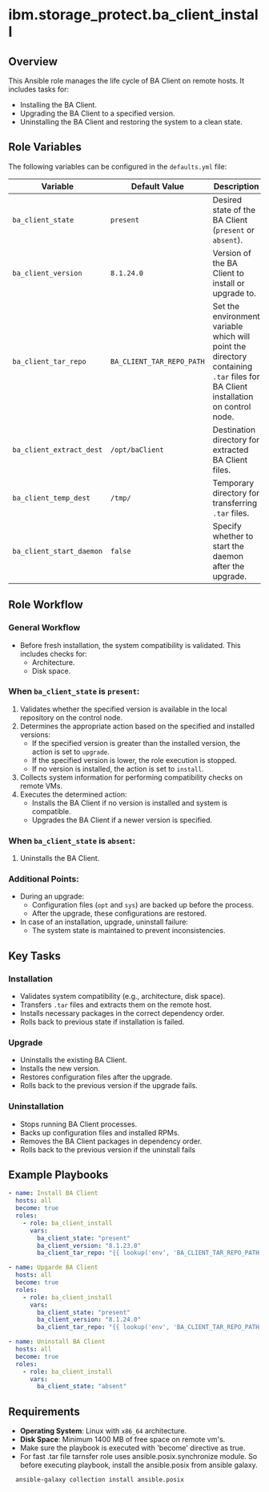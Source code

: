 # ibm.storage_protect.ba_client_install

## Overview
This Ansible role manages the life cycle of BA Client on remote hosts. It includes tasks for:
- Installing the BA Client.
- Upgrading the BA Client to a specified version.
- Uninstalling the BA Client and restoring the system to a clean state.

## Role Variables
The following variables can be configured in the `defaults.yml` file:

| Variable                | Default Value             | Description                                                                                                                     |
|-------------------------|---------------------------|---------------------------------------------------------------------------------------------------------------------------------|
| `ba_client_state`       | `present`                 | Desired state of the BA Client (`present` or `absent`).                                                                         |
| `ba_client_version`     | `8.1.24.0`                | Version of the BA Client to install or upgrade to.                                                                              |
| `ba_client_tar_repo`    | `BA_CLIENT_TAR_REPO_PATH` | Set the environment variable which will point the directory containing `.tar` files for BA Client installation on control node. |
| `ba_client_extract_dest`| `/opt/baClient`           | Destination directory for extracted BA Client files.                                                                            |
| `ba_client_temp_dest`   | `/tmp/`                   | Temporary directory for transferring `.tar` files.                                                                              |
| `ba_client_start_daemon`   | `false`                   | Specify whether to start the daemon after the upgrade.                                                                          |

## Role Workflow
### General Workflow
- Before fresh installation, the system compatibility is validated. This includes checks for:
  - Architecture.
  - Disk space.

### When `ba_client_state` is `present`:
1. Validates whether the specified version is available in the local repository on the control node.
2. Determines the appropriate action based on the specified and installed versions:
   - If the specified version is greater than the installed version, the action is set to `upgrade`.
   - If the specified version is lower, the role execution is stopped.
   - If no version is installed, the action is set to `install`.
3. Collects system information for performing compatibility checks on remote VMs.
4. Executes the determined action:
   - Installs the BA Client if no version is installed and system is compatible.
   - Upgrades the BA Client if a newer version is specified.

### When `ba_client_state` is `absent`:
1. Uninstalls the BA Client.

### Additional Points:
- During an upgrade:
  - Configuration files (`opt` and `sys`) are backed up before the process.
  - After the upgrade, these configurations are restored.
- In case of an installation, upgrade, uninstall failure:
  - The system state is maintained to prevent inconsistencies.

## Key Tasks
### Installation
- Validates system compatibility (e.g., architecture, disk space).
- Transfers `.tar` files and extracts them on the remote host.
- Installs necessary packages in the correct dependency order.
- Rolls back to previous state if installation is failed.

### Upgrade
- Uninstalls the existing BA Client.
- Installs the new version.
- Restores configuration files after the upgrade.
- Rolls back to the previous version if the upgrade fails.

### Uninstallation
- Stops running BA Client processes.
- Backs up configuration files and installed RPMs.
- Removes the BA Client packages in dependency order.
- Rolls back to the previous version if the uninstall fails

## Example Playbooks
```yaml
- name: Install BA Client
  hosts: all
  become: true
  roles:
    - role: ba_client_install
      vars:
        ba_client_state: "present"
        ba_client_version: "8.1.23.0"
        ba_client_tar_repo: "{{ lookup('env', 'BA_CLIENT_TAR_REPO_PATH') }}"
```

```yaml
- name: Upgarde BA Client
  hosts: all
  become: true
  roles:
    - role: ba_client_install
      vars:
        ba_client_state: "present"
        ba_client_version: "8.1.24.0"
        ba_client_tar_repo: "{{ lookup('env', 'BA_CLIENT_TAR_REPO_PATH') }}"
```
```yaml
- name: Uninstall BA Client
  hosts: all
  become: true
  roles:
    - role: ba_client_install
      vars:
        ba_client_state: "absent"
```
## Requirements
- **Operating System**: Linux with `x86_64` architecture.
- **Disk Space**: Minimum 1400 MB of free space on remote vm's.
- Make sure the playbook is executed with 'become' directive as true.
- For fast .tar file tarnsfer role uses ansible.posix.synchronize module. So before executing playbook, install the ansible.posix from ansible galaxy.
```bash
  ansible-galaxy collection install ansible.posix
```
